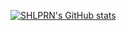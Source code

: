 [![SHLPRN's GitHub stats](https://github-readme-stats-ruby-one.vercel.app/api?username=shlprn&theme=transparent&show_icons=true?count_private=true)](https://github.com/anuraghazra/github-readme-stats)
